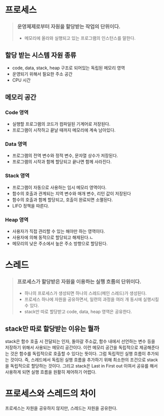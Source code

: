 # 프로세스 
> ### 운영체제로부터 자원을 할당받는 작업의 단위이다.
> - 메모리에 올라와 실행되고 있는 프로그램의 인스턴스를 말한다.

## 할당 받는 시스템 자원 종류
- code, data, stack, heap 구조로 되어있는 독립된 메모리 영역
- 운영되기 위해서 필요한 주소 공간
- CPU 시간

## 메모리 공간
### Code 영역
- 실행할 프로그램의 코드가 컴파일된 기계어로 저장된다.
- 프로그램이 시작하고 끝날 때까지 메모리에 계속 남아있다.

### Data 영역
- 프로그램의 전역 변수와 정적 변수, 문자열 상수가 저장된다.
- 프로그램의 시작과 함께 할당되고 끝나면 함께 사라진다.

### Stack 영역
- 프로그램이 자동으로 사용하는 임시 메모리 영역이다.
- 함수의 호출과 관계되는 지역 변수와 매개 변수, 리턴 값이 저장된다
- 함수의 호출과 함께 할당되고, 호출이 완료되면 소멸된다.
- LIFO 정책을 따른다.

### Heap 영역
- 사용자가 직접 관리할 수 있는 해야만 하는 영역이다.
- 사용자에 의해 동적으로 할당되고 해제된다.ㄴ
- 메모리의 낮은 주소에서 높은 주소 방향으로 할당된다.

# 스레드
> ### 프로세스가 할당받은 자원을 이용하는 실행 흐름의 단위이다.
> - 하나의 프로세스가 생성되면 하나의 스레드(메인 스레드)가 생성된다.
> - 프로세스 하나에 자원을 공유하면서, 일련의 과정을 여러 개 동시에 실행시킬 수 있다.
> - stack만 따로 할당받고 code, data, heap 영역은 공유한다.

## stack만 따로 할당받는 이유는 뭘까
stack은 함수 호출 시 전달되는 인자, 돌아갈 주소값, 함수 내에서 선언하는 변수 등을 저장하기 위해서 사용되는 메모리 공간이다. 이런 메모리 공간을 독립적으로 제공해준다는 것은 함수를 독립적으로 호출할 수 있다는 뜻이다. 그럼 독립적인 실행 흐름이 추가되는 것이다. 즉, 스레드에서 독립된 실행 흐름을 추가하기 위해 최소한의 조건으로 stack을 독립적으로 할당하는 것이다. 그리고 stack은 Last in First out 이여서 공유를 해서 사용하게 되면 실행 흐름을 원활히 제어하기 어렵다.

# 프로세스와 스레드의 차이
프로세스는 자원을 공유하지 않지만, 스레드는 자원을 공유한다.
